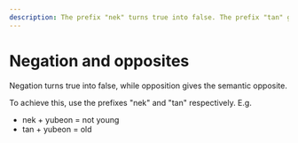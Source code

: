 ```yaml
---
description: The prefix "nek" turns true into false. The prefix "tan" gives the semantic opposite.
---
```

# Negation and opposites
Negation turns true into false, while opposition gives the semantic opposite.

To achieve this, use the prefixes "nek" and "tan" respectively. E.g.
- nek + yubeon = not young
- tan + yubeon = old
